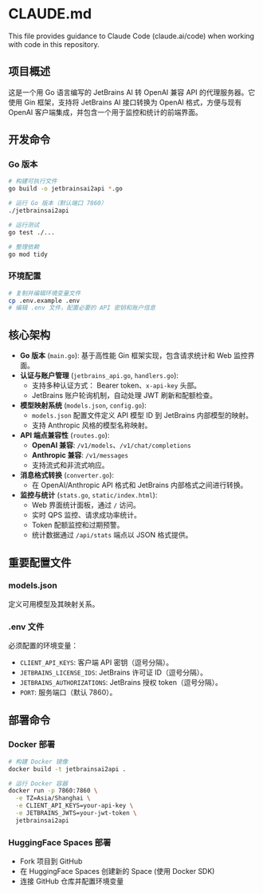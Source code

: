 # CLAUDE.md

This file provides guidance to Claude Code (claude.ai/code) when working with code in this repository.

## 项目概述

这是一个用 Go 语言编写的 JetBrains AI 转 OpenAI 兼容 API 的代理服务器。它使用 Gin 框架，支持将 JetBrains AI 接口转换为 OpenAI 格式，方便与现有 OpenAI 客户端集成，并包含一个用于监控和统计的前端界面。

## 开发命令

### Go 版本
```bash
# 构建可执行文件
go build -o jetbrainsai2api *.go

# 运行 Go 版本（默认端口 7860）
./jetbrainsai2api

# 运行测试
go test ./...

# 整理依赖
go mod tidy
```

### 环境配置
```bash
# 复制并编辑环境变量文件
cp .env.example .env
# 编辑 .env 文件，配置必要的 API 密钥和账户信息
```

## 核心架构

- **Go 版本** (`main.go`): 基于高性能 Gin 框架实现，包含请求统计和 Web 监控界面。
- **认证与账户管理** (`jetbrains_api.go`, `handlers.go`):
  - 支持多种认证方式： Bearer token、`x-api-key` 头部。
  - JetBrains 账户轮询机制，自动处理 JWT 刷新和配额检查。
- **模型映射系统** (`models.json`, `config.go`):
  - `models.json` 配置文件定义 API 模型 ID 到 JetBrains 内部模型的映射。
  - 支持 Anthropic 风格的模型名称映射。
- **API 端点兼容性** (`routes.go`):
  - **OpenAI 兼容**: `/v1/models`、`/v1/chat/completions`
  - **Anthropic 兼容**: `/v1/messages`
  - 支持流式和非流式响应。
- **消息格式转换** (`converter.go`):
  - 在 OpenAI/Anthropic API 格式和 JetBrains 内部格式之间进行转换。
- **监控与统计** (`stats.go`, `static/index.html`):
  - Web 界面统计面板，通过 `/` 访问。
  - 实时 QPS 监控、请求成功率统计。
  - Token 配额监控和过期预警。
  - 统计数据通过 `/api/stats` 端点以 JSON 格式提供。

## 重要配置文件

### models.json
定义可用模型及其映射关系。

### .env 文件
必须配置的环境变量：
- `CLIENT_API_KEYS`: 客户端 API 密钥（逗号分隔）。
- `JETBRAINS_LICENSE_IDS`: JetBrains 许可证 ID（逗号分隔）。
- `JETBRAINS_AUTHORIZATIONS`: JetBrains 授权 token（逗号分隔）。
- `PORT`: 服务端口（默认 7860）。

## 部署命令

### Docker 部署
```bash
# 构建 Docker 镜像
docker build -t jetbrainsai2api .

# 运行 Docker 容器
docker run -p 7860:7860 \
  -e TZ=Asia/Shanghai \
  -e CLIENT_API_KEYS=your-api-key \
  -e JETBRAINS_JWTS=your-jwt-token \
  jetbrainsai2api
```

### HuggingFace Spaces 部署
- Fork 项目到 GitHub
- 在 HuggingFace Spaces 创建新的 Space (使用 Docker SDK)
- 连接 GitHub 仓库并配置环境变量
